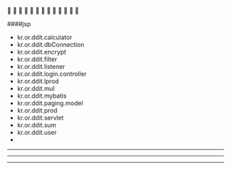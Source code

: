 
 
  :tomato:  :tomato:  :tomato:  :tomato:  :tomato:  :tomato:  :tomato:  :tomato:  :tomato:  :tomato:  :tomato:  :tomato:  :tomato:



####jsp


* kr.or.ddit.calculator
* kr.or.ddit.dbConnection
* kr.or.ddit.encrypt
* kr.or.ddit.filter
* kr.or.ddit.listener
* kr.or.ddit.login.controller
* kr.or.ddit.lprod
* kr.or.ddit.mul
* kr.or.ddit.mybatis
* kr.or.ddit.paging.model
* kr.or.ddit.prod
* kr.or.ddit.servlet
* kr.or.ddit.sum
* kr.or.ddit.user
* 


------------------------------------------------
*********************************
__________________________________________



